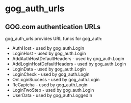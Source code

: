 # gog_auth_urls

## GOG.com authentication URLs

gog_auth_urls provides URL funcs for gog_auth:

- AuthHost - used by gog_auth.Login
- LoginHost - used by gog_auth.Login
- AddAuthHostDefaultHeaders - used by gog_auth.Login
- AddLoginHostDefaultHeaders - used by gog_auth.Login
- LoginData - used by gog_auth.Login
- LoginCheck - used by gog_auth.Login
- OnLoginSuccess - used by gog_auth.Login
- ReCaptcha - used by gog_auth.Login
- LoginTwoStep - used by gog_auth.Login
- UserData - used by gog_auth.LoggedIn
